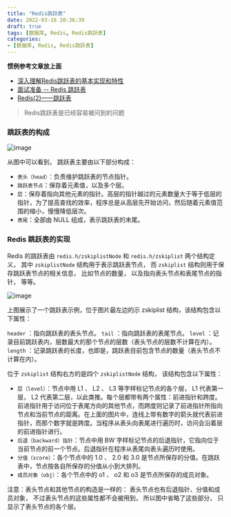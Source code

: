 ```yaml
---
title: "Redis跳跃表"
date: 2022-03-16 20:36:39
draft: true
tags: [数据库, Redis, Redis跳跃表]
categories:
- [数据库, Redis, Redis跳跃表]
---
```


**惯例参考文章放上面**
- [深入理解Redis跳跃表的基本实现和特性](https://juejin.cn/post/6893072817206591496)
- [面试准备 -- Redis 跳跃表](https://blog.csdn.net/weixin_41622183/article/details/91126155)
- [Redis(2)——跳跃表](https://segmentfault.com/a/1190000022028505)

> Redis跳跃表是已经容易被问到的问题




### 跳跃表的构成

![image](https://user-images.githubusercontent.com/21000558/158731849-938179e2-8e31-4213-ad2a-d6e0a719f572.png)

从图中可以看到， 跳跃表主要由以下部分构成：

- `表头（head）`：负责维护跳跃表的节点指针。
- `跳跃表节点`：保存着元素值，以及多个层。
- `层`：保存着指向其他元素的指针。高层的指针越过的元素数量大于等于低层的指针，为了提高查找的效率，程序总是从高层先开始访问，然后随着元素值范围的缩小，慢慢降低层次。
- `表尾`：全部由 NULL 组成，表示跳跃表的末尾。

### Redis 跳跃表的实现

Redis 的跳跃表由 `redis.h/zskiplistNode` 和 `redis.h/zskiplist` 两个结构定义， 其中 `zskiplistNode` 结构用于表示跳跃表节点， 而 `zskiplist` 结构则用于保存跳跃表节点的相关信息， 比如节点的数量， 以及指向表头节点和表尾节点的指针， 等等。

![image](https://user-images.githubusercontent.com/21000558/158732032-5a3c19ac-695d-4f82-994d-007e01ae19a7.png)

上图展示了一个跳跃表示例，位于图片最左边的示 zskiplist 结构，该结构包含以下属性：

`header` ：指向跳跃表的表头节点。
`tail` ：指向跳跃表的表尾节点。
`level` ：记录目前跳跃表内，层数最大的那个节点的层数（表头节点的层数不计算在内）。
`length` ：记录跳跃表的长度，也即是，跳跃表目前包含节点的数量（表头节点不计算在内）。

位于 `zskiplist` 结构右方的是四个 `zskiplistNode` 结构， 该结构包含以下属性：

- `层（level）`：节点中用 L1 、 L2 、 L3 等字样标记节点的各个层， L1 代表第一层， L2 代表第二层，以此类推。每个层都带有两个属性：前进指针和跨度。前进指针用于访问位于表尾方向的其他节点，而跨度则记录了前进指针所指向节点和当前节点的距离。在上面的图片中，连线上带有数字的箭头就代表前进指针，而那个数字就是跨度。当程序从表头向表尾进行遍历时，访问会沿着层的前进指针进行。
- `后退（backward）指针`：节点中用 BW 字样标记节点的后退指针，它指向位于当前节点的前一个节点。后退指针在程序从表尾向表头遍历时使用。
- `分值（score）`：各个节点中的 1.0 、 2.0 和 3.0 是节点所保存的分值。在跳跃表中，节点按各自所保存的分值从小到大排列。
- `成员对象（obj）`：各个节点中的 o1 、 o2 和 o3 是节点所保存的成员对象。

注意：表头节点和其他节点的构造是一样的： 表头节点也有后退指针、分值和成员对象， 不过表头节点的这些属性都不会被用到， 所以图中省略了这些部分， 只显示了表头节点的各个层。





